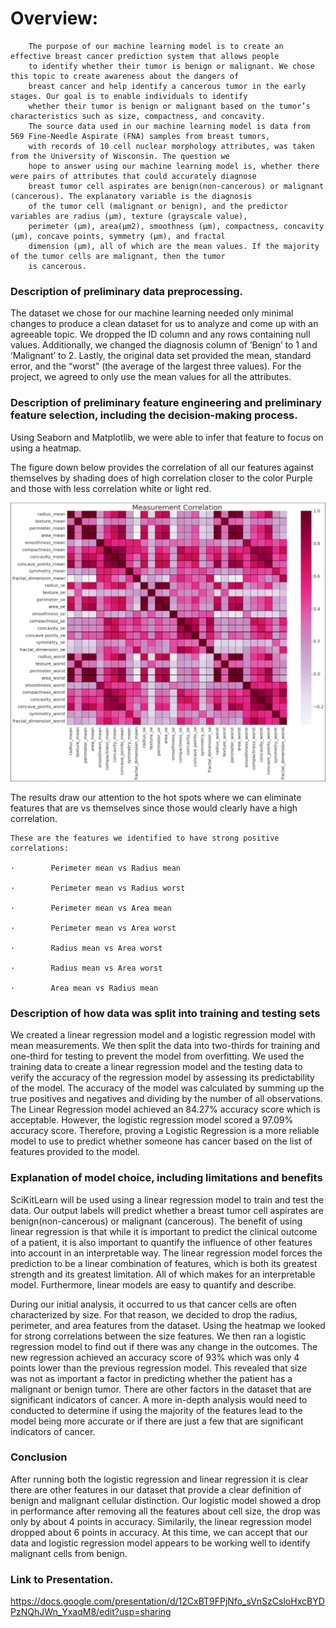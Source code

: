 # Overview:
    	The purpose of our machine learning model is to create an effective breast cancer prediction system that allows people
    	to identify whether their tumor is benign or malignant. We chose this topic to create awareness about the dangers of
        breast cancer and help identify a cancerous tumor in the early stages. Our goal is to enable individuals to identify
    	whether their tumor is benign or malignant based on the tumor’s characteristics such as size, compactness, and concavity.
    	The source data used in our machine learning model is data from 569 Fine-Needle Aspirate (FNA) samples from breast tumors,
    	with records of 10 cell nuclear morphology attributes, was taken from the University of Wisconsin. The question we
        hope to answer using our machine learning model is, whether there were pairs of attributes that could accurately diagnose
    	breast tumor cell aspirates are benign(non-cancerous) or malignant (cancerous). The explanatory variable is the diagnosis
        of the tumor cell (malignant or benign), and the predictor variables are radius (µm), texture (grayscale value),
    	perimeter (µm), area(µm2), smoothness (µm), compactness, concavity (µm), concave points, symmetry (µm), and fractal
    	dimension (µm), all of which are the mean values. If the majority of the tumor cells are malignant, then the tumor
    	is cancerous.
 
 
### Description of preliminary data preprocessing.
 
The dataset we chose for our machine learning needed only minimal changes to produce a clean dataset for us to analyze and come up with an agreeable topic. We dropped the ID column and any rows containing null values. Additionally, we changed the diagnosis column of ‘Benign’ to 1 and ‘Malignant’ to 2. Lastly, the original data set provided the mean, standard error, and the “worst” (the average of the largest three values). For the project, we agreed to only use the mean values for all the attributes.
 
### Description of preliminary feature engineering and preliminary feature selection, including the decision-making process.
 
Using Seaborn and Matplotlib, we were able to infer that feature to focus on using a heatmap.
 
The figure down below provides the correlation of all our features against themselves by shading does of high correlation closer to the color Purple and those with less correlation white or light red.
 
![](Resources/Corr_plot.PNG)
 
The results draw our attention to the hot spots where we can eliminate features that are vs themselves since those would clearly have a high correlation.
 
    These are the features we identified to have strong positive correlations:
    
    ·        Perimeter mean vs Radius mean
    
    ·        Perimeter mean vs Radius worst
    
    ·        Perimeter mean vs Area mean
    
    ·        Perimeter mean vs Area worst
    
    ·        Radius mean vs Area worst
    
    ·        Radius mean vs Area worst
    
    ·        Area mean vs Radius mean
 
### Description of how data was split into training and testing sets
 
We created a linear regression model and a logistic regression model with mean measurements. We then split the data into two-thirds for training and one-third for testing to prevent the model from overfitting. We used the training data to create a linear regression model and the testing data to verify the accuracy of the regression model by assessing its predictability of the model. The accuracy of the model was calculated by summing up the true positives and negatives and dividing by the number of all observations. The Linear Regression model achieved an 84.27% accuracy score which is acceptable. However, the logistic regression model scored a 97.09% accuracy score. Therefore, proving a Logistic Regression is a more reliable model to use to predict whether someone has cancer based on the list of features provided to the model.
 
 
### Explanation of model choice, including limitations and benefits
 
SciKitLearn will be used using a linear regression model to train and test the data. Our output labels will predict whether a breast tumor cell aspirates are benign(non-cancerous) or malignant (cancerous). The benefit of using linear regression is that while it is important to predict the clinical outcome of a patient, it is also important to quantify the influence of other features into account in an interpretable way. The linear regression model forces the prediction to be a linear combination of features, which is both its greatest strength and its greatest limitation. All of which makes for an interpretable model. Furthermore, linear models are easy to quantify and describe.
 
During our initial analysis, it occurred to us that cancer cells are often characterized by size. For that reason, we decided to drop the radius, perimeter, and area features from the dataset. Using the heatmap we looked for strong correlations between the size features. We then ran a logistic regression model to find out if there was any change in the outcomes. The new regression achieved an accuracy score of 93% which was only 4 points lower than the previous regression model. This revealed that size was not as important a factor in predicting whether the patient has a malignant or benign tumor. There are other factors in the dataset that are significant indicators of cancer. A more in-depth analysis would need to conducted to determine if using the majority of the features lead to the model being more accurate or if there are just a few that are significant indicators of cancer.
 
### Conclusion

After running both the logistic regression and linear regression it is clear there are other features in our dataset that provide a clear definition of benign and malignant cellular distinction. Our logistic model showed a drop in performance after removing all the features about cell size, the drop was only by about 4 points in accuracy. Similarily, the linear regression model dropped about 6 points in accuracy. At this time, we can accept that our data and logistic regression model appears to be working well to identify malignant cells from benign.


### Link to Presentation.
https://docs.google.com/presentation/d/12CxBT9FPjNfo_sVnSzCsloHxcBYDPzNQhJWn_YxaqM8/edit?usp=sharing
 


